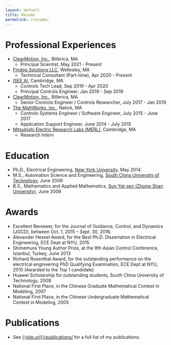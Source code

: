 ```yaml
---
layout: default
title: Resume
permalink: /resume/
---
```


# Professional Experiences
- [ClearMotion, Inc.](https://www.clearmotion.com), Billerica, MA
    - Principal Scientist, May 2021 - Present
- [Findop Solutions LLC](https://www.findop.xyz),  Wellesley, MA
    - Technical Consultant (Part-time), Apr 2020 - Present
- [ISEE AI](https://www.isee.ai), Cambridge, MA
    - Controls Tech Lead,  Sep 2019 - Apr 2020
    - Principal Controls Engineer, Jan 2019 - Sep 2019    
- [ClearMotion, Inc.](https://www.clearmotion.com), Billerica, MA
    - Senior Controls Engineer / Controls Researcher, July 2017 - Jan 2019
- [The MathWorks, Inc.](https://www.mathworks.com), Natick, MA
    - Controls Systems Engineer / Software Engineer, July 2015 - June 2017
    - Application Support Engineer, June 2014 - July 2015
- [Mitsubishi Electric Research Labs (MERL)](https://www.merl.com), Cambridge, MA
    - Research Intern

# Education
* Ph.D., Electrical Engineering, <a href="http://www.nyu.edu">New York University</a>, May 2014. 
* M.S., Automation Science and Engineering, <a href="http://www.scut.edu.cn/">South China University of Technology</a>, June 2009
* B.S., Mathematics and Applied Mathematics, <a href="http://www.sysu.edu.cn">Sun Yat-sen (Zhong-Shan University)</a>, June 2006

# Awards
* Excellent Reviewer, for the Journal of Guidance, Control, and Dynamics (JGCD), between Oct. 1, 2015 – Sept. 30, 2016.
* Alexander Hessel Award, for the Best Ph.D. Dissertation in Electrical Engineering, ECE Dept at NYU, 2015
* Shimemura Young Author Prize, at the 9th Asian Control Conference, Istanbul, Turkey, June 2013
* Richard Rosenthal Award, for the outstanding performance on the electrical engineering PhD Qualifying Examination, ECE Dept at NYU, 2010 (Awarded to the Top 1 candidate)
* Huawei Scholarship for outstanding students, South China University of Technology, 2008
* National First Place, in the Chinese Graduate Mathematical Contest in Modeling, 2007
* National First Place, in the Chinese Undergraduate Mathematical Contest in Modeling, 2005

# Publications
- See [{{site.url}}/publications/]({{site.url}}/publications/) for a full list of my publications.

